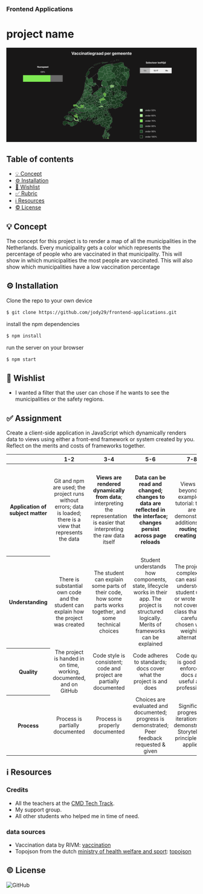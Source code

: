 ### Frontend Applications

# project name
![preview](public/react_preview.png)


## Table of contents
* [💡 Concept](https://github.com/jody29/frontend-applications/blob/main/README.md#-concept)
* [⚙️ Installation](https://github.com/jody29/frontend-applications#%EF%B8%8F-installation)
* [:pray: Wishlist](https://github.com/jody29/frontend-applications#pray-wishlist)
* [:white_check_mark: Rubric](https://github.com/jody29/frontend-applications#white_check_mark-rubric)
* [:information_source: Resources](https://github.com/jody29/frontend-applications#information_source-resources)
* [:copyright: License](https://github.com/jody29/frontend-applications#copyright-license)

## 💡 Concept
The concept for this project is to render a map of all the municipalities in the Netherlands. Every municipality gets a color which represents the percentage of people who are vaccinated in that municipality. This will show in which municipalities the most people are vaccinated. This will also show which municipalities have a low vaccination percentage

## ⚙️ Installation
Clone the repo to your own device
```bash
$ git clone https://github.com/jody29/frontend-applications.git
```
install the npm dependencies
```bash
$ npm install
```
run the server on your browser
```bash
$ npm start
```

## :pray: Wishlist
* I wanted a filter that the user can chose if he wants to see the municipalities or the safety regions.


## :white_check_mark: Assignment
Create a client-side application in JavaScript which dynamically renders data to views using either a front-end framework or system created by you. Reflect on the merits and costs of frameworks together.
<table>
  <thead>
    <tr>
      <th></th>
      <th><strong>1-2</strong></th>
      <th><strong>3-4</strong></th>
      <th><strong>5-6</strong></th>
      <th><strong>7-8</strong></th>
      <th><strong>9-10</strong></th>
    </tr>
  </thead>
  <tbody>
    <tr>
      <th align="center" scope="row"><strong>Application</strong> of subject matter</th>
      <td align="center">Git and npm are used; the project runs without errors; data is loaded; there is a view that represents the data</td>
      <td align="center"><strong>Views are rendered dynamically from data</strong>; interpreting the representation is easier that interpreting the raw data itself</td>
      <td align="center"><strong>Data can be read and changed; changes to data are reflected in the interface; changes persist across page reloads</strong></td>
      <td align="center">Views go beyond an example or tutorial: there are demonstrable additions <strong>like routing or creating data</strong></td>
      <td align="center">😱<br>The way the student applies subject matter is more advanced than what they were taught in class; let’s switch places</td>
    </tr>
    <tr>
      <th align="center" scope="row">Understanding</th>
      <td align="center">There is substantial own code and the student can explain how the project was created</td>
      <td align="center">The student can explain some parts of their code, how some parts works together, and some technical choices</td>
      <td align="center">Student understands how components, state, lifecycle works in their app. The project is structured logically. Merits of frameworks can be explained</td>
      <td align="center">The project is complex but can easily be understood; student used or wrote code not covered in class that was carefully chosen while weighing alternatives</td>
      <td align="center">🤓<br>The student deeply understands their code and a geeky / nerdy conversation can be held about this</td>
    </tr>
    <tr>
      <th align="center" scope="row">Quality</th>
      <td align="center">The project is handed in on time, working, documented, and on GitHub</td>
      <td align="center">Code style is consistent; code and project  are partially documented</td>
      <td align="center">Code adheres to standards; docs cover what the project is and does</td>
      <td align="center">Code quality is good and enforced; docs are useful and professional</td>
      <td align="center">📚<br>Code and docs both read like great books</td>
    </tr>
    <tr>
      <th align="center" scope="row">Process</th>
      <td align="center">Process is partially documented</td>
      <td align="center">Process is properly documented</td>
      <td align="center">Choices are evaluated and documented; progress is demonstrated; Peer feedback requested & given</td>
      <td align="center">Significant progress or iterations are demonstrated; Storytelling principles are applied</td>
      <td align="center">💪<br>What you did this course is amazing; Teachers are in awe of your progress</td>
    </tr>
  </tbody>
</table>

## :information_source: Resources
### Credits
* All the teachers at the [CMD Tech Track](https://github.com/cmda-tt).
* My support group.
* All other students who helped me in time of need.

### data sources
* Vaccination data by RIVM: [vaccination](https://data.rivm.nl/covid-19/COVID-19_vaccinatiegraad_per_gemeente_per_week_leeftijd.json)
* Topojson from the dutch [ministry of health welfare and sport](https://github.com/minvws): [topojson](https://github.com/minvws/nl-covid19-data-dashboard/blob/develop/packages/app/src/components/choropleth/logic/nl-vr-gm.topo.json)


## :copyright: License
![GitHub](https://img.shields.io/github/license/jody29/TechTrack?style=for-the-badge)
